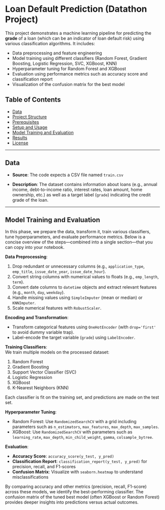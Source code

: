 # Loan Default Prediction (Datathon Project)

This project demonstrates a machine learning pipeline for predicting the **grade** of a loan (which can be an indicator of loan default risk) using various classification algorithms. It includes:

- Data preprocessing and feature engineering  
- Model training using different classifiers (Random Forest, Gradient Boosting, Logistic Regression, SVC, XGBoost, KNN)  
- Hyperparameter tuning for Random Forest and XGBoost  
- Evaluation using performance metrics such as accuracy score and classification report  
- Visualization of the confusion matrix for the best model  

## Table of Contents

- [Data](#data)
- [Project Structure](#project-structure)
- [Prerequisites](#prerequisites)
- [Setup and Usage](#setup-and-usage)
- [Model Training and Evaluation](#model-training-and-evaluation)
- [Results](#results)
- [License](#license)

---

## Data

- **Source**: The code expects a CSV file named `train.csv`

- **Description**: The dataset contains information about loans (e.g., annual income, debt-to-income ratio, interest rates, loan amount, home ownership, etc.) as well as a target label (`grade`) indicating the credit grade of the loan.

---
## Model Training and Evaluation

In this phase, we prepare the data, transform it, train various classifiers, tune hyperparameters, and evaluate performance metrics. Below is a concise overview of the steps—combined into a single section—that you can copy into your notebook.

**Data Preprocessing**:  
1. Drop redundant or unnecessary columns (e.g., `application_type`, `emp_title`, `issue_date_year`, `issue_date_hour`).  
2. Convert string columns with numerical values to floats (e.g., `emp_length`, `term`).  
3. Convert date columns to `datetime` objects and extract relevant features (e.g., `month`, `day`, `weekday`).  
4. Handle missing values using `SimpleImputer` (mean or median) or `KNNImputer`.  
5. Scale numerical features with `RobustScaler`.  

**Encoding and Transformation**:  
- Transform categorical features using `OneHotEncoder` (with `drop='first'` to avoid dummy variable trap).  
- Label-encode the target variable (`grade`) using `LabelEncoder`.  

**Training Classifiers**:  
We train multiple models on the processed dataset:
1. Random Forest  
2. Gradient Boosting  
3. Support Vector Classifier (SVC)  
4. Logistic Regression  
5. XGBoost  
6. K-Nearest Neighbors (KNN)  

Each classifier is fit on the training set, and predictions are made on the test set.

**Hyperparameter Tuning**:  
- Random Forest: Use `RandomizedSearchCV` with a grid including parameters such as `n_estimators`, `max_features`, `max_depth`, `max_samples`.  
- XGBoost: Use `RandomizedSearchCV` with parameters such as `learning_rate`, `max_depth`, `min_child_weight`, `gamma`, `colsample_bytree`.  

**Evaluation**:  
- **Accuracy Score**: `accuracy_score(y_test, y_pred)`  
- **Classification Report**: `classification_report(y_test, y_pred)` for precision, recall, and F1-scores  
- **Confusion Matrix**: Visualize with `seaborn.heatmap` to understand misclassifications  

By comparing accuracy and other metrics (precision, recall, F1-score) across these models, we identify the best-performing classifier. The confusion matrix of the tuned best model (often XGBoost or Random Forest) provides deeper insights into predictions versus actual outcomes.



